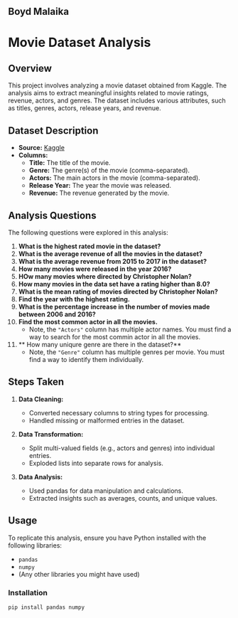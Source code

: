 ## Boyd Malaika

# Movie Dataset Analysis

## Overview
This project involves analyzing a movie dataset obtained from Kaggle. The analysis aims to extract meaningful insights related to movie ratings, revenue, actors, and genres. The dataset includes various attributes, such as titles, genres, actors, release years, and revenue.

## Dataset Description
- **Source:** [Kaggle](https://www.kaggle.com)
- **Columns:**
  - **Title:** The title of the movie.
  - **Genre:** The genre(s) of the movie (comma-separated).
  - **Actors:** The main actors in the movie (comma-separated).
  - **Release Year:** The year the movie was released.
  - **Revenue:** The revenue generated by the movie.

## Analysis Questions
The following questions were explored in this analysis:

1. **What is the highest rated movie in the dataset?**
2. **What is the average revenue of all the movies in the dataset?**
3. **What is the average revenue from 2015 to 2017 in the dataset?**
4. **How many movies were released in the year 2016?**
5. **HOw many movies where directed by Christopher Nolan?**
6. **How many movies in the data set have a rating higher than 8.0?**
7. **What is the mean rating of movies directed by Christopher Nolan?**
8. **Find the year with the highest rating.**
9. **What is the percentage increase in the number of movies made between 2006 and 2016?**
10. **Find the most common actor in all the movies.**
    - Note, the `"Actors"` column has multiple actor names. You must find a way to search for the most commin actor in all the movies.
11. ** How many uniqure genre are there in the dataset?**
    - Note, the `"Genre"` column has multiple genres per movie. You must find a way to identify them individually.

## Steps Taken
1. **Data Cleaning:**
   - Converted necessary columns to string types for processing.
   - Handled missing or malformed entries in the dataset.
  
2. **Data Transformation:**
   - Split multi-valued fields (e.g., actors and genres) into individual entries.
   - Exploded lists into separate rows for analysis.

3. **Data Analysis:**
   - Used pandas for data manipulation and calculations.
   - Extracted insights such as averages, counts, and unique values.

## Usage
To replicate this analysis, ensure you have Python installed with the following libraries:
- `pandas`
- `numpy`
- (Any other libraries you might have used)

### Installation
```bash
pip install pandas numpy
